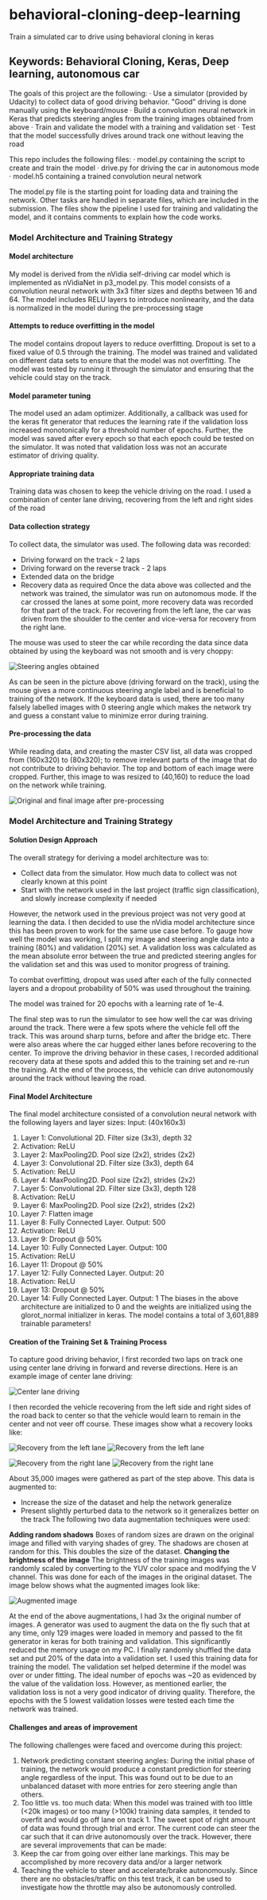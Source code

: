 # behavioral-cloning-deep-learning
Train a simulated car to drive using behavioral cloning in keras

## Keywords: Behavioral Cloning, Keras, Deep learning, autonomous car

The goals of this project are the following:
· Use a simulator (provided by Udacity) to collect data of good driving behavior. "Good" driving is done manually using the keyboard/mouse
· Build a convolution neural network in Keras that predicts steering angles from the training images obtained from above
· Train and validate the model with a training and validation set
· Test that the model successfully drives around track one without leaving the road

This repo includes the following files:
· model.py containing the script to create and train the model
· drive.py for driving the car in autonomous mode
· model.h5 containing a trained convolution neural network

The model.py file is the starting point for loading data and training the network. Other tasks are
handled in separate files, which are included in the submission. The files show the pipeline I used
for training and validating the model, and it contains comments to explain how the code works.

### Model Architecture and Training Strategy

#### Model architecture
My model is derived from the nVidia self-driving car model which is implemented as nVidiaNet in
p3_model.py. This model consists of a convolution neural network with 3x3 filter sizes and
depths between 16 and 64.
The model includes RELU layers to introduce nonlinearity, and the data is normalized in the
model during the pre-processing stage

#### Attempts to reduce overfitting in the model
The model contains dropout layers to reduce overfitting. Dropout is set to a fixed value of 0.5
through the training.
The model was trained and validated on different data sets to ensure that the model was not
overfitting. The model was tested by running it through the simulator and ensuring that the
vehicle could stay on the track.

#### Model parameter tuning
The model used an adam optimizer. Additionally, a callback was used for the keras fit generator
that reduces the learning rate if the validation loss increased monotonically for a threshold
number of epochs. Further, the model was saved after every epoch so that each epoch could be
tested on the simulator. It was noted that validation loss was not an accurate estimator of
driving quality.

#### Appropriate training data
Training data was chosen to keep the vehicle driving on the road. I used a combination of center
lane driving, recovering from the left and right sides of the road

#### Data collection strategy
To collect data, the simulator was used. The following data was recorded:
* Driving forward on the track - 2 laps
* Driving forward on the reverse track - 2 laps
* Extended data on the bridge
* Recovery data as required
  Once the data above was collected and the network was trained, the simulator
  was run on autonomous mode. If the car crossed the lanes at some point, more
  recovery data was recorded for that part of the track. For recovering from the left
  lane, the car was driven from the shoulder to the center and vice-versa for
  recovery from the right lane.
  
The mouse was used to steer the car while recording the data since data obtained by using the
keyboard was not smooth and is very choppy:

![Steering angles obtained](/images/keybrd_mouse.png)

As can be seen in the picture above (driving forward on the track), using the mouse gives a more
continuous steering angle label and is beneficial to training of the network. If the keyboard data
is used, there are too many falsely labelled images with 0 steering angle which makes the
network try and guess a constant value to minimize error during training.

#### Pre-processing the data
While reading data, and creating the master CSV list, all data was cropped from (160x320) to
(80x320); to remove irrelevant parts of the image that do not contribute to driving behavior. The
top and bottom of each image were cropped. Further, this image to was resized to (40,160) to
reduce the load on the network while training.

![Original and final image after pre-processing](/images/orig_cropped.png)

### Model Architecture and Training Strategy
#### Solution Design Approach
The overall strategy for deriving a model architecture was to:
* Collect data from the simulator. How much data to collect was not clearly known at this
point
* Start with the network used in the last project (traffic sign classification), and slowly increase complexity if needed

However, the network used in the previous project was not very good at learning the data. I then
decided to use the nVidia model architecture since this has been proven to work for the same
use case before.
To gauge how well the model was working, I split my image and steering angle data into a
training (80%) and validation (20%) set. A validation loss was calculated as the mean absolute
error between the true and predicted steering angles for the validation set and this was used to
monitor progress of training.

To combat overfitting, dropout was used after each of the fully connected layers and a dropout
probability of 50% was used throughout the training.

The model was trained for 20 epochs with a learning rate of 1e-4.

The final step was to run the simulator to see how well the car was driving around the track.
There were a few spots where the vehicle fell off the track. This was around sharp turns, before
and after the bridge etc. There were also areas where the car hugged either lanes before
recovering to the center. To improve the driving behavior in these cases, I recorded additional
recovery data at these spots and added this to the training set and re-run the training.
At the end of the process, the vehicle can drive autonomously around the track without leaving
the road.

#### Final Model Architecture
The final model architecture consisted of a convolution neural network with the following layers
and layer sizes:
Input: (40x160x3)
1. Layer 1: Convolutional 2D. Filter size (3x3), depth 32
2. Activation: ReLU
3. Layer 2: MaxPooling2D. Pool size (2x2), strides (2x2)
4. Layer 3: Convolutional 2D. Filter size (3x3), depth 64
5. Activation: ReLU
6. Layer 4: MaxPooling2D. Pool size (2x2), strides (2x2)
7. Layer 5: Convolutional 2D. Filter size (3x3), depth 128
8. Activation: ReLU
9. Layer 6: MaxPooling2D. Pool size (2x2), strides (2x2)
10. Layer 7: Flatten image
11. Layer 8: Fully Connected Layer. Output: 500
12. Activation: ReLU
13. Layer 9: Dropout @ 50%
14. Layer 10: Fully Connected Layer. Output: 100
15. Activation: ReLU
16. Layer 11: Dropout @ 50%
17. Layer 12: Fully Connected Layer. Output: 20
18. Activation: ReLU
19. Layer 13: Dropout @ 50%
20. Layer 14: Fully Connected Layer. Output: 1
The biases in the above architecture are initialized to 0 and the weights are initialized using the
glorot_normal initializer in keras. The model contains a total of 3,601,889 trainable parameters!

#### Creation of the Training Set & Training Process
To capture good driving behavior, I first recorded two laps on track one using center lane driving
in forward and reverse directions. Here is an example image of center lane driving:

![Center lane driving](/images/center_lane_driving.jpg)

I then recorded the vehicle recovering from the left side and right sides of the road back to
center so that the vehicle would learn to remain in the center and not veer off course. These
images show what a recovery looks like:

![Recovery from the left lane](/images/recov_left_01.jpg)
![Recovery from the left lane](/images/recov_left_02.jpg)

![Recovery from the right lane](/images/recov_right_01.jpg)
![Recovery from the right lane](/images/recov_right_02.jpg)

About 35,000 images were gathered as part of the step above. This data is augmented to:
* Increase the size of the dataset and help the network generalize
* Present slightly perturbed data to the network so it generalizes better on the track
The following two data augmentation techniques were used:

**Adding random shadows**
Boxes of random sizes are drawn on the original image and filled with varying shades of grey. The
shadows are chosen at random for this. This doubles the size of the dataset.
**Changing the brightness of the image**
The brightness of the training images was randomly scaled by converting to the YUV color space
and modifying the V channel. This was done for each of the images in the original dataset.
The image below shows what the augmented images look like:

![Augmented image](/images/augmented_images.png)

At the end of the above augmentations, I had 3x the original number of images.
A generator was used to augment the data on the fly such that at any time, only 129 images
were loaded in memory and passed to the fit generator in keras for both training and validation.
This significantly reduced the memory usage on my PC.
I finally randomly shuffled the data set and put 20% of the data into a validation set.
I used this training data for training the model. The validation set helped determine if the model
was over or under fitting. The ideal number of epochs was ~20 as evidenced by the value of the
validation loss. However, as mentioned earlier, the validation loss is not a very good indicator of
driving quality. Therefore, the epochs with the 5 lowest validation losses were tested each time
the network was trained.

#### Challenges and areas of improvement
The following challenges were faced and overcome during this project:
1. Network predicting constant steering angles:
During the initial phase of training, the network would produce a constant prediction for steering
angle regardless of the input. This was found out to be due to an unbalanced dataset with more
entries for zero steering angle than others.
2. Too little vs. too much data:
When this model was trained with too little (<20k images) or too many (>100k) training data samples, it tended to overfit and would go off lane on track 1. The sweet spot of right amount of data was found through trial and error.
The current code can steer the car such that it can drive autonomously over the track. However, there are
several improvements that can be made:
1. Keep the car from going over either lane markings. 
This may be accomplished by more recovery data and/or a larger network
2. Teaching the vehicle to steer and accelerate/brake autonomously. 
Since there are no obstacles/traffic on this test track, it can be used to investigate how the throttle may also be
autonomously controlled.
